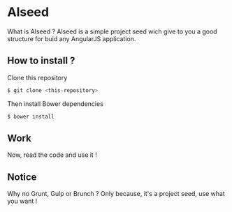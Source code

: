 # Alseed

What is Alseed ? Alseed is a simple project seed wich give to you a good structure for buid any AngularJS application.

## How to install ?

Clone this repository
```sh
$ git clone <this-repository>
```

Then install Bower dependencies

```sh
$ bower install 
```

## Work 

Now, read the code and use it !

## Notice 

Why no Grunt, Gulp or Brunch ? Only because, it's a project seed, use what you want ! 
